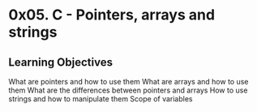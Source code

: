 <h1>0x05. C - Pointers, arrays and strings</h2>
<h2>Learning Objectives</h2>
What are pointers and how to use them
What are arrays and how to use them
What are the differences between pointers and arrays
How to use strings and how to manipulate them
Scope of variables